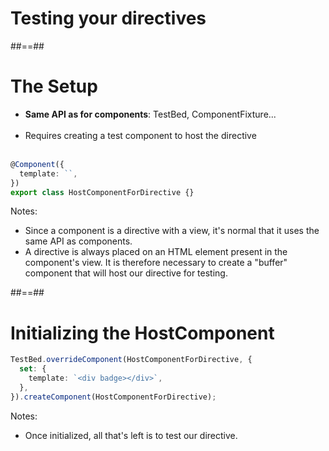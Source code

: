 <!-- .slide: class="transition-bg-sfeir-2" -->

# Testing your directives

##==##

<!-- .slide: class="with-code inconsolata" -->

# The Setup

- **Same API as for components**: TestBed, ComponentFixture... <br/><br/>
- Requires creating a test component to host the directive <br/><br/>

```typescript
@Component({
  template: ``,
})
export class HostComponentForDirective {}
```

<!-- .element: class="big-code" -->

Notes:

- Since a component is a directive with a view, it's normal that it uses the same API as components.
- A directive is always placed on an HTML element present in the component's view. It is therefore necessary to create a "buffer" component that will host our directive for testing.

##==##

<!-- .slide: class="with-code inconsolata" -->

# Initializing the HostComponent

```typescript
TestBed.overrideComponent(HostComponentForDirective, {
  set: {
    template: `<div badge></div>`,
  },
}).createComponent(HostComponentForDirective);
```

<!-- .element: class="big-code" -->

Notes:

- Once initialized, all that's left is to test our directive.
